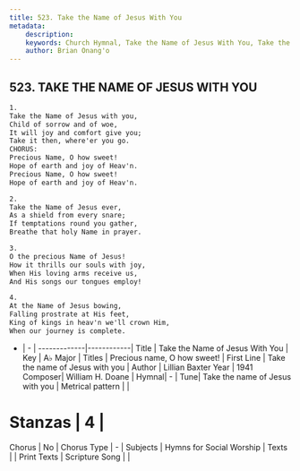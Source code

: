 ```yaml
---
title: 523. Take the Name of Jesus With You
metadata:
    description: 
    keywords: Church Hymnal, Take the Name of Jesus With You, Take the name of Jesus with you , Precious name, O how sweet!
    author: Brian Onang'o
---
```



## 523. TAKE THE NAME OF JESUS WITH YOU

```txt
1.
Take the Name of Jesus with you,
Child of sorrow and of woe,
It will joy and comfort give you;
Take it then, where'er you go.
CHORUS:
Precious Name, O how sweet!
Hope of earth and joy of Heav'n.
Precious Name, O how sweet!
Hope of earth and joy of Heav'n.

2.
Take the Name of Jesus ever,
As a shield from every snare;
If temptations round you gather,
Breathe that holy Name in prayer.

3.
O the precious Name of Jesus!
How it thrills our souls with joy,
When His loving arms receive us,
And His songs our tongues employ!

4.
At the Name of Jesus bowing,
Falling prostrate at His feet,
King of kings in heav'n we'll crown Him,
When our journey is complete.
```

- |   -  |
-------------|------------|
Title | Take the Name of Jesus With You |
Key | A♭ Major |
Titles | Precious name, O how sweet! |
First Line | Take the name of Jesus with you  |
Author | Lillian Baxter
Year | 1941
Composer| William H. Doane |
Hymnal|  - |
Tune| Take the name of Jesus with you |
Metrical pattern | |
# Stanzas | 4 |
Chorus | No |
Chorus Type | - |
Subjects | Hymns for Social Worship |
Texts |  |
Print Texts | 
Scripture Song |  |
  
